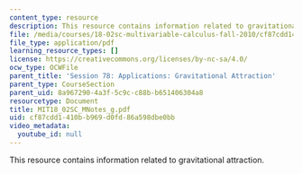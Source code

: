 ```yaml
---
content_type: resource
description: This resource contains information related to gravitational attraction.
file: /media/courses/18-02sc-multivariable-calculus-fall-2010/cf87cdd1410bb969d0fd86a598dbe0bb_MIT18_02SC_MNotes_g.pdf
file_type: application/pdf
learning_resource_types: []
license: https://creativecommons.org/licenses/by-nc-sa/4.0/
ocw_type: OCWFile
parent_title: 'Session 78: Applications: Gravitational Attraction'
parent_type: CourseSection
parent_uid: 8a967290-4a3f-5c9c-c88b-b651406304a8
resourcetype: Document
title: MIT18_02SC_MNotes_g.pdf
uid: cf87cdd1-410b-b969-d0fd-86a598dbe0bb
video_metadata:
  youtube_id: null
---
```

This resource contains information related to gravitational attraction.